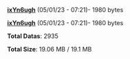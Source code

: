 [**ixYn6ugh**](/data/ixYn6ugh.txt) (05/01/23 - 07:21)- 1980 bytes

[**ixYn6ugh**](/data/ixYn6ugh.txt) (05/01/23 - 07:21)- 1980 bytes

**Total Datas**: 2935

**Total Size**: 19.06 MB / 19.1 MB